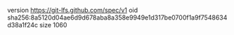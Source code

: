 version https://git-lfs.github.com/spec/v1
oid sha256:8a5120d04ae6d9d678aba8a358e9949e1d317be0700f1a9f7548634d38a1f24c
size 1060
